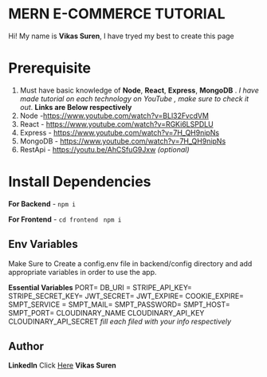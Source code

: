 # MERN E-COMMERCE TUTORIAL

Hi! My name is **Vikas Suren**, I have tryed my best to create this page


# Prerequisite

1.  Must have basic knowledge of **Node**, **React**, **Express**, **MongoDB** . _I have made tutorial on each technology on YouTube , make sure to check it out_. **Links are Below respectively**
2.  Node -https://www.youtube.com/watch?v=BLl32FvcdVM
3.  React - https://www.youtube.com/watch?v=RGKi6LSPDLU
4.  Express - https://www.youtube.com/watch?v=7H_QH9nipNs
5.  MongoDB - https://www.youtube.com/watch?v=7H_QH9nipNs
6.  RestApi - https://youtu.be/AhCSfuG9Jxw _(optional)_

# Install Dependencies

**For Backend** - `npm i`

**For Frontend** - `cd frontend` ` npm i`

## Env Variables

Make Sure to Create a config.env file in backend/config directory and add appropriate variables in order to use the app.

**Essential Variables**
PORT=
DB_URI =
STRIPE_API_KEY=
STRIPE_SECRET_KEY=
JWT_SECRET=
JWT_EXPIRE=
COOKIE_EXPIRE=
SMPT_SERVICE =
SMPT_MAIL=
SMPT_PASSWORD=
SMPT_HOST=
SMPT_PORT=
CLOUDINARY_NAME
CLOUDINARY_API_KEY
CLOUDINARY_API_SECRET
_fill each filed with your info respectively_

## Author


**LinkedIn** Click [Here](https://www.linkedin.com/in/vikas-suren-823a71233) **Vikas Suren**

